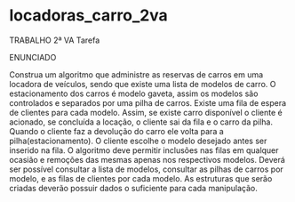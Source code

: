 # locadoras_carro_2va

 TRABALHO 2ª VA Tarefa

ENUNCIADO

Construa um algoritmo que administre as reservas de carros em uma locadora de veículos, sendo que existe uma lista de modelos de carro. O estacionamento dos carros é modelo gaveta, assim os modelos são controlados e separados por uma pilha de carros. Existe uma fila de espera de clientes para cada modelo. Assim, se existe carro disponível o cliente é acionado, se concluída a locação, o cliente sai da fila e o carro da pilha. Quando o cliente faz a devolução do carro ele volta para a pilha(estacionamento). O cliente escolhe o modelo desejado antes ser inserido na fila. O algoritmo deve permitir inclusões nas filas em qualquer ocasião e remoções das mesmas apenas nos respectivos modelos. Deverá ser possível consultar a lista de modelos, consultar as pilhas de carros por modelo, e as filas de clientes por cada modelo. As estruturas que serão criadas deverão possuir dados o suficiente para cada manipulação.
